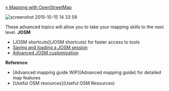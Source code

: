 [« Mapping with OpenStreetMap](https://github.com/mapbox/mapping/wiki/Mapping-with-OpenStreetMap)

![screenshot 2015-10-15 14 33 59](https://cloud.githubusercontent.com/assets/126868/10509319/cb751e02-7349-11e5-87c4-7c97146974df.png)

These advanced topics will allow you to take your mapping skills to the next level.
**JOSM**
- [JOSM shortcuts](JOSM shortcuts) for faster access to tools
- [Saving and loading a JOSM session](https://github.com/mapbox/mapping/wiki/Saving-and-loading-a-JOSM-session)
- [Advanced JOSM customization](https://gist.github.com/planemad/517401649204c474c906)

**Reference**
- [Advanced mapping guide WIP](Advanced mapping guide) for detailed map features
- [Useful OSM resources](Useful OSM Resources)